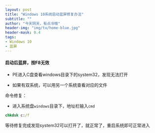 ```yaml
---
layout: post
title: "Windows 10系统启动蓝屏修复办法"
subtitle: ""
author: "今天阴天，有点冷哦"
header-img: "img/tu/home-blue.jpg"
header-mask: 0.4
tags:
- Windows 10
- 蓝屏
---
```


#### 启动后蓝屏，按F8无效

- PE进入C盘查看windows目录下的system32，发现无法打开

- 如果有双系统，可以用另一个系统查看对应的文件

命令修复：
- 进入系统盘`windows`目录下，地址栏输入`cmd`

```cmd
chkdsk c:/f
```
等待修复完成发现system32可以打开了，就正常了，重启系统即可正常进入
